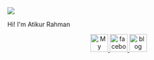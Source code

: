 <img src="https://lh3.googleusercontent.com/YnkMv14qsvIQjvnVxHnJ-Fzg3mFHzzwgIpvXLK4ADNgUrm1WZ9Dd8WX_-3hKmgm4DUUsi7UzjJdpNY_VOjW2ZaIrS7v--tZehR8UWVNmaI53hw1gevUgu-Ed70gFTfvtxgTXK4B19hDeayTp49exM0Tz2vU751QD-NuCSgNSN_n1Pmk4UR0vE9gNWMl1DyoNQ8J-CSnrQFI_EsWE-J5JOXlpQjTiMAt00onh9IHaoQEDQunT5AsjJ87FyUuNWWujTxNceNlOANPQ38YgUViQ6xXsKualNDy8WHCJrsCHSQnQtMA7fXdmWrzDDP6OJaiQ2GQCgQ7LYzZRVoyWnJfb-PNQDvCXLvxa2g5-LySHarL7rhNUcDPu7NNej9AnXeEhYhjvHgqdOb1TzFdCHcRwUw77lMRiqMCubgsCHKJKLXES_8Je7Kwp0uvjNkMT3eE8VQosoHeR4CxmHjo8bpWLEUlWF-Hzu-qVXECQhbVUHmL0SJJ5txQYtiM1bfHgBlQfqaVsMaEViU2nKcQuMUncwIM1eowk-Gk3P7femO-PQfa--vw7y9LJ1MI4CgbibWck6ouuV99g7gBB6s8kZsDVXLLCLOSi0eGq8enyuAjgT0fQZV_cJoWfEzWo9y3d37JskoVT18UMCcPaw32p_60qsz8CDQ1p-ixRmj6ExXSTK5HAO-X0XHqha6NcYSlwSFGu4zL1mb4mQVk1-JrLJCZcNOs=w1385-h559-no?authuser=1">

<p>Hi! I'm Atikur Rahman</p>


<p align="center"> <a href="#" target="_blank" rel="noreferrer"> <img src="https://cdn3.iconfinder.com/data/icons/internet-23/64/ICFcomp1-512.png" title="My Website" alt="My Website" width="40" height="40"/> </a> <a href="#" target="_blank" rel="noreferrer"> <img src="https://cdn2.iconfinder.com/data/icons/black-white-social-media/32/online_social_media_facebook-512.png" title="facebook" alt="facebook" width="40" height="40"/> </a> <a href="#" target="_blank" rel="noreferrer"> <img src="https://cdn4.iconfinder.com/data/icons/social-media-free-13/32/Blogger_social_media_logo-512.png" title="blog" alt="blog" width="40" height="40"/> </p>
